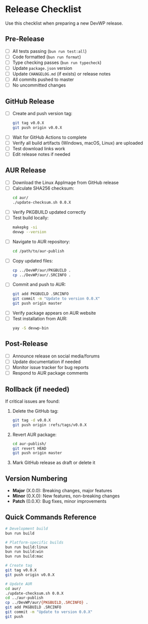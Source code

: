 # Release Checklist

Use this checklist when preparing a new DevWP release.

## Pre-Release

- [ ] All tests passing (`bun run test:all`)
- [ ] Code formatted (`bun run format`)
- [ ] Type checking passes (`bun run typecheck`)
- [ ] Update `package.json` version
- [ ] Update `CHANGELOG.md` (if exists) or release notes
- [ ] All commits pushed to master
- [ ] No uncommitted changes

## GitHub Release

- [ ] Create and push version tag:
  ```bash
  git tag v0.0.X
  git push origin v0.0.X
  ```
- [ ] Wait for GitHub Actions to complete
- [ ] Verify all build artifacts (Windows, macOS, Linux) are uploaded
- [ ] Test download links work
- [ ] Edit release notes if needed

## AUR Release

- [ ] Download the Linux AppImage from GitHub release
- [ ] Calculate SHA256 checksum:
  ```bash
  cd aur/
  ./update-checksum.sh 0.0.X
  ```
- [ ] Verify PKGBUILD updated correctly
- [ ] Test build locally:
  ```bash
  makepkg -si
  devwp --version
  ```
- [ ] Navigate to AUR repository:
  ```bash
  cd /path/to/aur-publish
  ```
- [ ] Copy updated files:
  ```bash
  cp ../DevWP/aur/PKGBUILD .
  cp ../DevWP/aur/.SRCINFO .
  ```
- [ ] Commit and push to AUR:
  ```bash
  git add PKGBUILD .SRCINFO
  git commit -m "Update to version 0.0.X"
  git push origin master
  ```
- [ ] Verify package appears on AUR website
- [ ] Test installation from AUR:
  ```bash
  yay -S devwp-bin
  ```

## Post-Release

- [ ] Announce release on social media/forums
- [ ] Update documentation if needed
- [ ] Monitor issue tracker for bug reports
- [ ] Respond to AUR package comments

## Rollback (if needed)

If critical issues are found:

1. Delete the GitHub tag:

   ```bash
   git tag -d v0.0.X
   git push origin :refs/tags/v0.0.X
   ```

2. Revert AUR package:

   ```bash
   cd aur-publish/
   git revert HEAD
   git push origin master
   ```

3. Mark GitHub release as draft or delete it

## Version Numbering

- **Major** (X.0.0): Breaking changes, major features
- **Minor** (0.X.0): New features, non-breaking changes
- **Patch** (0.0.X): Bug fixes, minor improvements

## Quick Commands Reference

```bash
# Development build
bun run build

# Platform-specific builds
bun run build:linux
bun run build:win
bun run build:mac

# Create tag
git tag v0.0.X
git push origin v0.0.X

# Update AUR
cd aur/
./update-checksum.sh 0.0.X
cd ../aur-publish
cp ../DevWP/aur/{PKGBUILD,.SRCINFO} .
git add PKGBUILD .SRCINFO
git commit -m "Update to version 0.0.X"
git push
```
